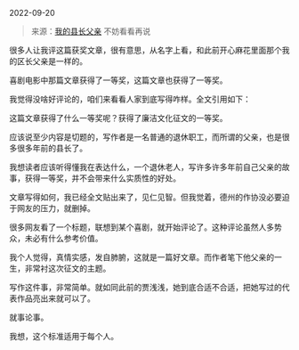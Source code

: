 2022-09-20

> 来源：[我的县长父亲](http://mp.weixin.qq.com/s?__biz=MzU3NDc5Nzc0NQ==&mid=2247520401&idx=1&sn=0be7f91c4aa3b59a74921fcd0147af6e&chksm=fd2e324fca59bb59d6a7521a023d8d576d7b9949192f7752d8935a5d58a4af90ab77e8171467&scene=27#wechat_redirect)
> 不妨看看再说

很多人让我评这篇获奖文章，很有意思，从名字上看，和此前开心麻花里面那个我的区长父亲是一样的。  

喜剧电影中那篇文章获得了一等奖，这篇文章也获得了一等奖。  

我觉得没啥好评论的，咱们来看看人家到底写得咋样。全文引用如下：

这篇文章获得了什么一等奖呢？获得了廉洁文化征文的一等奖。

应该说至少内容是切题的，写作者是一名普通的退休职工，而所谓的父亲，也是很多很多年前的县长了。

我想读者应该听得懂我在表达什么，一个退休老人，写许多许多年前自己父亲的故事，获得一等奖，并不会带来什么实质性的好处。  

文章写得如何，我已经全文贴出来了，见仁见智。但我觉着，德州的作协没必要迫于网友的压力，就删掉。  

很多网友看了一个标题，联想到某个喜剧，就开始评论了。这种评论虽然人多势众，未必有什么参考价值。  

我个人觉得，真情实感，发自肺腑，这就是一篇好文章。而作者笔下他父亲的一生，非常衬这次征文的主题。

写作这件事，非常简单。就如同此前的贾浅浅，她到底合适不合适，把她写过的代表作品亮出来就可以了。  

就事论事。  

我想，这个标准适用于每个人。

